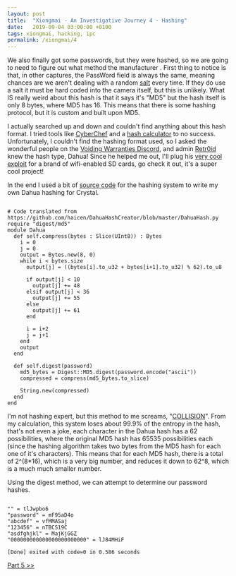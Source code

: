 ```yaml
---
layout: post
title:  "Xiongmai - An Investigative Journey 4 - Hashing"
date:   2019-09-04 03:00:00 +0100
tags: xiongmai, hacking, ipc
permalink: /xiongmai/4
---
```

We also finally got some passwords, but they were hashed, so we are going to need to figure out what method the manufacturer . First thing to notice is that, in other captures, the PassWord field is always the same, meaning chances are we aren't dealing with a random [salt](https://en.wikipedia.org/wiki/Salt_(cryptography)) every time. If they do use a salt it must be hard coded into the camera itself, but this is unlikely. What IS really weird about this hash is that it says it's "MD5" but the hash itself is only 8 bytes, where MD5 has 16. This means that there is some hashing protocol, but it is custom and built upon MD5.

I actually searched up and down and couldn't find anything about this hash format. I tried tools like [CyberChef](https://gchq.github.io/CyberChef/) and a [hash calculator](https://www.browserling.com/tools/all-hashes) to no success. Unfortunately, I couldn't find the hashing format used, so I asked the wonderful people on the [Voiding Warranties Discord](https://discord.gg/cewJDe2), and admin [Retr0id](https://github.com/DavidBuchanan314) knew the hash type, Dahua! Since he helped me out, I'll plug his [very cool exploit](https://github.com/DavidBuchanan314/wifi-sdcf/tree/master/evil-sd-emulator) for a brand of wifi-enabled SD cards, go check it out, it's a super cool project!

In the end I used a bit of [source code](https://github.com/haicen/DahuaHashCreator/blob/master/DahuaHash.py) for the hashing system to write my own Dahua hashing for Crystal.

<pre><code class="crystal">
# Code translated from https://github.com/haicen/DahuaHashCreator/blob/master/DahuaHash.py
require "digest/md5"
module Dahua
  def self.compress(bytes : Slice(UInt8)) : Bytes
    i = 0
    j = 0
    output = Bytes.new(8, 0)
    while i &lt; bytes.size
      output[j] = ((bytes[i].to_u32 + bytes[i+1].to_u32) % 62).to_u8

      if output[j] < 10
        output[j] += 48
      elsif output[j] &lt; 36
        output[j] += 55
      else
        output[j] += 61
      end

      i = i+2
      j = j+1
    end
    output
  end

  def self.digest(password)
    md5_bytes = Digest::MD5.digest(password.encode("ascii"))
    compressed = compress(md5_bytes.to_slice)

    String.new(compressed)
  end
end
</code></pre>

I'm not hashing expert, but this method to me screams, "[COLLISION](https://learncryptography.com/hash-functions/hash-collision-attack)". From my calculation, this system loses about 99.9% of the entropy in the hash, that's not even a joke, each character in the Dahua hash has a 62 possibilities, where the original MD5 hash has 65535 possibilities each (since the hashing algorithm takes two bytes from the MD5 hash for each one of it's characters). This means that for each MD5 hash, there is a total of  2^(8*16), which is a very big number, and reduces it down to 62^8, which is a much much smaller number.

Using the digest method, we can attempt to determine our password hashes.

<pre><code>
"" = tlJwpbo6
"password" = mF95aD4o
"abcdef" = vfMMASaj
"123456" = nTBCS19C
"asdfghjkl" = MajKjGGZ
"000000000000000000000000" = lJ84MHiF

[Done] exited with code=0 in 0.586 seconds
</code></pre>

[Part 5 &gt;&gt;](/xiongmai/5)